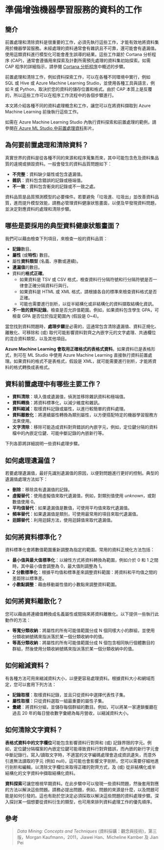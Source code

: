<properties
	pageTitle="準備增強機器學習服務的資料的工作 | Microsoft Azure"
	description="前置處理和清除資料，為用於機器學習服務做準備。"
	services="machine-learning"
	documentationCenter=""
	authors="bradsev"
	manager="paulettm"
	editor="cgronlun" />

<tags
	ms.service="machine-learning"
	ms.workload="data-services"
	ms.tgt_pltfrm="na"
	ms.devlang="na"
	ms.topic="article"
	ms.date="10/20/2015"
	ms.author="bradsev" />


# 準備增強機器學習服務的資料的工作

## 簡介
前置處理和清除資料是很重要的工作，必須先執行這些工作，才能有效地將資料集用於機器學習服務。未經處理的資料通常會有雜訊且不可靠，還可能會有遺漏值。使用這類資料進行模型化可能會產生誤導的結果。這些工作屬於 Cortana 分析程序 (CAP)，通常會遵循用來探索及計劃所需預先處理的資料集初始探索。如需 CAP 程序的詳細指示，請參閱 [Cortana 分析程序](cortana-analytics-process.md)中概述的步驟。

前置處理和清除工作，例如資料探索工作，可以在各種不同環境中實行，例如 SQL 或 Hive 或 Azure Machine Learning Studio，並使用各種工具與語言，例如 R 或 Python，取決於您的資料的儲存位置和格式。由於 CAP 本質上是反覆的，所以這些工作可以在程序工作流程中的各個步驟進行。

本文將介紹各種不同的資料處理概念和工作，讓您可以在將資料擷取到 Azure Machine Learning 前後執行這些工作。

如需在 Azure Machine Learning Studio 內執行資料探索和前置處理的範例，請參閱[在 Azure ML Studio 中前置處理資料](http://azure.microsoft.com/documentation/videos/preprocessing-data-in-azure-ml-studio/)影片。


## 為何要前置處理和清除資料？

真實世界的資料是從各種不同的來源和程序蒐集而來，其中可能包含危及資料集品質的違規或損毀資料。一般會發生的資料品質問題如下：

* **不完整**：資料缺少屬性或包含遺漏值。
* **雜訊**：資料包含錯誤的記錄或極端值。
* **不一致**：資料包含衝突的記錄或不一致之處。

資料品質是品質預測模型的必要條件。若要避免「垃圾進、垃圾出」並改善資料品質，進而提升模型效能，請務必管理資料健康狀態畫面，以便及早發現資料問題，並決定對應資料的處理和清除步驟。

## 哪些是要採用的典型資料健康狀態畫面？

我們可以藉由檢查下列項目，來檢查一般的資料品質：

* **記錄**數目。
* **屬性** (或**特性**) 數目。
* 屬性**資料類型** (名義、序數或連續)。
* **遺漏值**的數目。
* 資料的**格式正確**。 
	* 如果資料是 TSV 或 CSV 格式，檢查資料行分隔符號和行分隔符號是否一律會正確分隔資料行與行。 
	* 如果資料是 HTML 或 XML 格式，請根據各自的標準來檢查資料格式是否正確。 
	* 可能也需要進行剖析，以從半結構化或非結構化的資料擷取結構化資訊。
* **不一致的資料記錄**。檢查是否允許值範圍。例如，如果資料包含學生 GPA，可檢查 GPA 是否位於指定範圍內 (假設是 0~4)。

當您找到資料問題時，**處理步驟**是必需的，這通常包含清除遺漏值、資料正規化、離散化、可移除和 (或) 取代可能影響資料對齊之內嵌字元的文字處理、共通欄位的混合資料類型，以及其他項目。

**Azure Machine Learning 會取用正確格式的表格式資料**。如果資料已是表格形式，則可在 ML Studio 中使用 Azure Machine Learning 直接執行資料前置處理。如果資料的格式不是表格式，假設是 XML，就可能需要進行剖析，才能將資料的格式轉換成表格式。

## 資料前置處理中有哪些主要工作？

* **資料清除**：填入值或遺漏值，偵測並移除雜訊資料和極端值。
* **資料轉換**：將資料標準化，以減少維度和雜訊。
* **資料縮減**：取樣資料記錄或屬性，以進行較簡單的資料處理。
* **資料離散化**：將連續屬性轉換為類別屬性，以方便搭配特定的機器學習服務方法來使用。
* **文字清除**：移除可能造成資料對齊錯誤的內嵌字元，例如，定位鍵分隔的資料檔中的內嵌定位鍵、可能中斷記錄的內嵌新行等。

下列各節將詳細說明一些資料處理步驟。

## 如何處理遺漏值？

若要處理遺漏值，最好先識別遺漏值的原因，以便對問題進行更好的控制。典型的遺漏值處理方法如下：

* **刪除**：移除具有遺漏值的記錄。
* **虛擬替代**：使用虛擬值來取代遺漏值，例如，對類別值使用 _unknown_，或對數值使用 0。
* **平均值替代**：如果遺漏值是數值，可使用平均值來取代遺漏值。
* **頻率替代**：如果遺漏值是類別，可使用最常用的項目來取代遺漏值。
* **迴歸替代**：利用迴歸方法，使用迴歸值來取代遺漏值。  

## 如何將資料標準化？

資料標準化會將數值範圍重新調整為指定的範圍。常用的資料正規化方法包括：

* **最小值與最大值標準化**：以線性方式將資料轉換為範圍，例如介於 0 和 1 之間時，其中最小值會調整為 0，最大值則調整為 1。
* **Z 分數標準化**：根據平均值和標準差來調整資料範圍：將資料和平均值之間的差距除以標準差。
* **小數點調整**：藉由移動屬性值的小數點來調整資料範圍。  

## 如何將資料離散化？

您可以藉由將連續值轉換成名義屬性或間隔來將資料離散化。以下提供一些執行此動作的方法：

* **等寬分類收納**：將屬性的所有可能值範圍分成 N 個同樣大小的群組，並使用分類收納號碼來指派落於某一個分類收納中的值。
* **等高分類收納**：將屬性的所有可能值範圍分成 N 個包含相同執行個體數目的群組，然後使用分類收納號碼來指派落於某一個分類收納中的值。  

## 如何縮減資料？ 

有各種方法可用來縮減資料大小，以便更容易處理資料。根據資料大小和網域而定，您可以套用下列方法：

* **記錄取樣**：取樣資料記錄，並且只從資料中選擇代表性子集。
* **屬性取樣**：只從資料選取一組最重要的屬性子集。  
* **彙總**：將資料分組，並儲存每個群組的數目。例如，可以將某一家連鎖餐廳在過去 20 年的每日營收數字彙總為每月營收，以縮減資料大小。  

## 如何清除文字資料？

**表格式資料中的文字欄位**可能包含影響資料行對齊和 (或) 記錄界限的字元。例如，定位鍵分隔檔案的內嵌定位鍵可能導致資料行對齊錯誤，而內嵌的新行字元會中斷記錄行。寫入/讀取文字時，不適當的文字編碼處理會造成資訊遺失，而意外引進無法讀取的字元 (例如 null)，這可能也會影響文字剖析。您可以需要仔細地進行剖析和編輯，以清除文字欄位來取得正確的對齊方式，及 (或) 從非結構化或半結構化的文字資料中擷取結構化資料。

**資料探索**可讓您檢視早期資料。在此步驟中可以發現一些資料問題，然後套用對應的方法以解決這些問題。請務必提出問題，例如，問題的來源是什麼，以及問題可能是如何引發的。這也有助於您決定必須採取以解決這些問題的資料處理步驟。深入探討某一個想要從資料衍生的類型，也可用來排列資料處理工作的優先順序。

## 參考

>*Data Mining: Concepts and Techniques* (資料採礦：觀念與技術)，第三版，Morgan Kaufmann，2011，Jiawei Han、Micheline Kamber 及 Jian Pei
 

<!---HONumber=Oct15_HO4-->